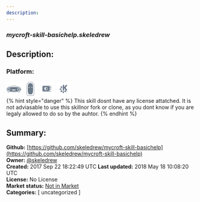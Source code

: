 ```yaml
---
description: 
---
```


### _mycroft-skill-basichelp.skeledrew_  
## Description:  
  
  
  
### Platform:  
 ![Mark I](../.gitbook/assets/mark-1-icon.png)  ![Mark II](../.gitbook/assets/mark-2-icon.png)  ![Picroft](../.gitbook/assets/picroft-icon.png)  ![plasmoid](../.gitbook/assets/kde.png)   
{% hint style="danger" %}
This skill dosnt have any license attatched. It is not adviasable to use this skillnor fork or clone, as you dont know if you are legaly allowed to do so by the auhtor.
{% endhint %}
  
## Summary:  
**Github:** [https://github.com/skeledrew/mycroft-skill-basichelp](https://github.com/skeledrew/mycroft-skill-basichelp)  
**Owner:** [@skeledrew](https://github.com/skeledrew)  
**Created:** 2017 Sep 22 18:22:49 UTC  **Last updated:** 2018 May 18 10:08:20 UTC  
**License:** No License  
**Market status:** [Not in Market](https://market.mycroft.ai/skill/)  
**Categories:** [ uncategorized ]   
